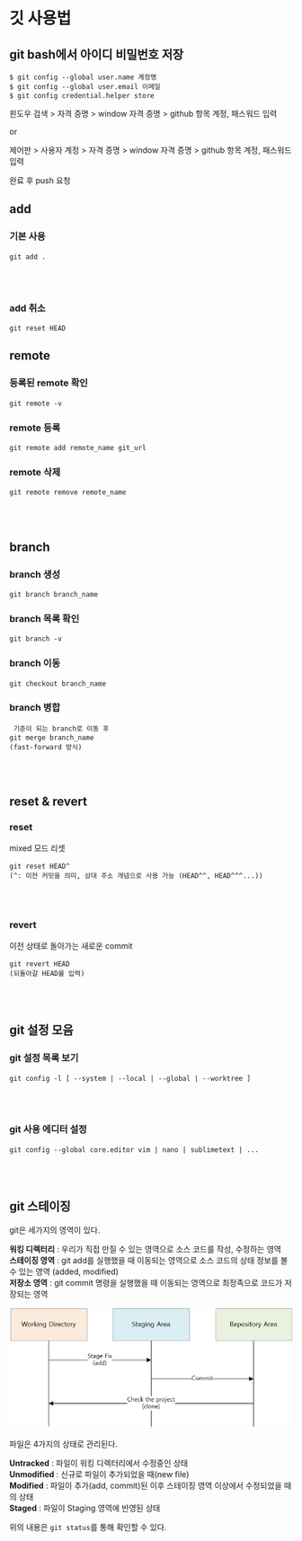 # 깃 사용법

## git bash에서 아이디 비밀번호 저장

<pre><code>$ git config --global user.name 계정명
$ git config --global user.email 이메일
$ git config credential.helper store</code></pre>

윈도우 검색 > 자격 증명 > window 자격 증명 > github 항목 계정, 패스워드 입력  

or  

제어판 > 사용자 계정 > 자격 증명 > window 자격 증명 > github 항목 계정, 패스워드 입력  

완료 후 push 요청  

## add

### 기본 사용

<pre><code>git add .</code></pre>
<br><br>

### add 취소

<pre><code>git reset HEAD</code></pre>


## remote

### 등록된 remote 확인

<pre><code>git remote -v</code></pre>


### remote 등록

<pre><code>git remote add remote_name git_url</code></pre>

### remote 삭제

<pre><code>git remote remove remote_name</code></pre>
<br>
<br>

## branch

### branch 생성

<pre><code>git branch branch_name</code></pre>

### branch 목록 확인

<pre><code>git branch -v</code></pre>

### branch 이동

<pre><code>git checkout branch_name</code></pre>

### branch 병합

<pre><code> 기준이 되는 branch로 이동 후
git merge branch_name
(fast-forward 방식)</code></pre>

<br>
<br>

## reset & revert

### reset

mixed 모드 리셋

<pre><code>git reset HEAD^
(^: 이전 커밋을 의미, 상대 주소 개념으로 사용 가능 (HEAD^^, HEAD^^^...))</code></pre>
<br>
<br>

### revert

이전 상태로 돌아가는 새로운 commit

<pre><code>git revert HEAD
(되돌아갈 HEAD를 입력)</code></pre>
<br>
<br>

## git 설정 모음

### git 설정 목록 보기

<pre><code>git config -l [ --system | --local | --global | --worktree ]</code></pre>
<br>
<br>

### git 사용 에디터 설정

<pre><code>git config --global core.editor vim | nano | sublimetext | ...</code></pre>
<br>
<br>

## git 스테이징

git은 세가지의 영역이 있다.

__워킹 디렉터리__ : 우리가 직접 만질 수 있는 영역으로 소스 코드를 작성, 수정하는 영역  
**스테이징 영역** : git add를 실행했을 때 이동되는 영역으로 소스 코드의 상태 정보를 볼 수 있는 영역 (added, modified)  
__저장소 영역__ : git commit 명령을 실행했을 때 이동되는 영역으로 최정족으로 코드가 저장되는 영역  

![git staging](https://raw.githubusercontent.com/azza999/small-start/main/assets/210702/git-staging.png)


파일은 4가지의 상태로 관리된다.

__Untracked__ : 파일이 워킹 디렉터리에서 수정중인 상태  
__Unmodified__ : 신규로 파일이 추가되었을 때(new file)  
__Modified__ : 파일이 추가(add, commit)된 이후 스테이징 영역 이상에서 수정되었을 때의 상태  
__Staged__ : 파일이 Staging 영역에 반영된 상태  

위의 내용은 `git status`를 통해 확인할 수 있다.
